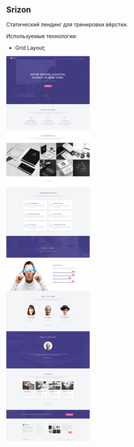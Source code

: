 ## Srizon

Статический лендинг для тренировки вёрстки. 

Используемые технологии: 
+ Grid Layout;

![](https://github.com/neretin-trike/srizon_site/blob/master/screenshot.png)
